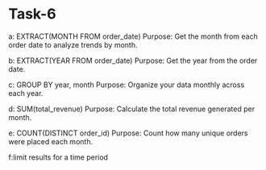 # Task-6

 a: EXTRACT(MONTH FROM order_date)
Purpose: Get the month from each order date to analyze trends by month.

b: EXTRACT(YEAR FROM order_date)
Purpose: Get the year from the order date.

 c: GROUP BY year, month
Purpose: Organize your data monthly across each year.

d: SUM(total_revenue)
Purpose: Calculate the total revenue generated per month.

 e: COUNT(DISTINCT order_id)
Purpose: Count how many unique orders were placed each month.

 f:limit results for a time period
